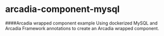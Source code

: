 # arcadia-component-mysql
####Arcadia wrapped component example 
Using dockerized MySQL and Arcadia Framework annotations to create an Arcadia wrapped component.